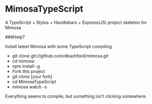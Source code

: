 MimosaTypeScript
================

A TypeScript + Stylus + Handlebars + Express(JS) project skeleton for Mimosa


###Help?

Install latest Mimosa with some TypeScript compiling

* git clone git://github.com/dbashford/mimosa.git
* cd mimosa
* npm install -g
* Fork this project
* git clone [your fork]
* cd MimosaTypeScript
* mimosa watch -s

Everything seems to compile, but something isn't clicking somewhere.

